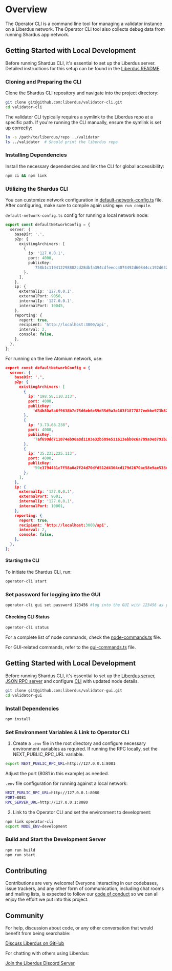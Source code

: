 # Overview

The Operator CLI is a command line tool for managing a validator instance on a Liberdus network. The Operator CLI tool also collects debug data from running Shardus app network.

## Getting Started with Local Development

Before running Shardus CLI, it's essential to set up the Liberdus server. Detailed instructions for this setup can be found in the [Liberdus README](https://github.com/liberdus/liberdus).

### Cloning and Preparing the CLI

Clone the Shardus CLI repository and navigate into the project directory:

```bash
git clone git@github.com:liberdus/validator-cli.git
cd validator-cli
```

The validator CLI typically requires a symlink to the Liberdus repo at a specific path. If you're running the CLI manually, ensure the symlink is set up correctly:

```bash
ln -s /path/to/liberdus/repo ../validator
ls ../validator  # Should print the liberdus repo
```

### Installing Dependencies

Install the necessary dependencies and link the CLI for global accessibility:

```bash
npm ci && npm link
```

### Utilizing the Shardus CLI

You can customize network configuration in [default-network-config.ts](./src/config/default-network-config.ts) file. After configuring, make sure to compile again using `npm run compile`.

`default-network-config.ts` config for running a local network node:

```ts
export const defaultNetworkConfig = {
  server: {
    baseDir: '.',
    p2p: {
      existingArchivers: [
        {
          ip: '127.0.0.1',
          port: 4000,
          publicKey:
            '758b1c119412298802cd28dbfa394cdfeecc4074492d60844cc192d632d84de3',
        },
      ],
    },
    ip: {
      externalIp: '127.0.0.1',
      externalPort: 9050,
      internalIp: '127.0.0.1',
      internalPort: 10045,
    },
    reporting: {
      report: true,
      recipient: 'http://localhost:3000/api',
      interval: 2,
      console: false,
    },
  },
};
```

For running on the live Atomium network, use:

```json
export const defaultNetworkConfig = {
  server: {
    baseDir: '.',
    p2p: {
      existingArchivers: [
        {
          ip: '198.58.110.213',
          port: 4000,
          publicKey:
            'd34b80a5a6f9638b7c75d6eb6e59d35d9a3e103f1877827eebbe973b8281f794',
        },
        {
          ip: '3.73.66.238',
          port: 4000,
          publicKey:
            '7af699dd711074eb96a8d1103e32b589e511613ebb0c6a789a9e8791b2b05f34',
        },
        {
          ip: '35.233.225.113',
          port: 4000,
          publicKey:
            '59c3794461c7f58a0a7f24d70dfd512d4364cd179d2670ac58e9ae533d50c7eb',
        },
      ],
    },
    ip: {
      externalIp: '127.0.0.1',
      externalPort: 9001,
      internalIp: '127.0.0.1',
      internalPort: 10001,
    },
    reporting: {
      report: true,
      recipient: 'http://localhost:3000/api',
      interval: 2,
      console: false,
    },
  },
};
```

#### Starting the CLI

To initiate the Shardus CLI, run:

```bash
operator-cli start
```

### Set password for logging into the GUI

```bash
operator-cli gui set password 123456 #log into the GUI with 123456 as your password
```

#### Checking CLI Status

```bash
operator-cli status
```

For a complete list of node commands, check the [node-commands.ts](./src/node-commands.ts) file.

For GUI-related commands, refer to the [gui-commands.ts](./src/gui-commands.ts) file.

## Getting Started with Local Development

Before running Shardus CLI, it's essential to set up the [Liberdus server](https://github.com/liberdus/liberdus), [JSON RPC server](https://github.com/liberdus/json-rpc-server) and configure [CLI](https://github.com/liberdus/validator-cli) with updated node details.

```bash
git clone git@github.com:liberdus/validator-gui.git
cd validator-gui
```

### Install Dependencies

```bash
npm install
```

### Set Environment Variables & Link to Operator CLI

1. Create a `.env` file in the root directory and configure necessary environment variables as required. If running the RPC locally, set the NEXT_PUBLIC_RPC_URL variable.

```bash
export NEXT_PUBLIC_RPC_URL=http://127.0.0.1:8081
```

Adjust the port (8081 in this example) as needed.

`.env` file configuration for running against a local network:

```bash
NEXT_PUBLIC_RPC_URL=http://127.0.0.1:8080
PORT=8081
RPC_SERVER_URL=http://127.0.0.1:8080
```

2. Link to the Operator CLI and set the environment to development:

```bash
npm link operator-cli
export NODE_ENV=development
```

### Build and Start the Development Server

```bash
npm run build
npm run start
```

## Contributing

Contributions are very welcome! Everyone interacting in our codebases, issue trackers, and any other form of communication, including chat rooms and mailing lists, is expected to follow our [code of conduct](./CODE_OF_CONDUCT.md) so we can all enjoy the effort we put into this project.

## Community

For help, discussion about code, or any other conversation that would benefit from being searchable:

[Discuss Liberdus on GitHub](https://github.com/liberdus/liberdus/discussions)

For chatting with others using Liberdus:

[Join the Liberdus Discord Server](https://discord.com/invite/liberdus)
